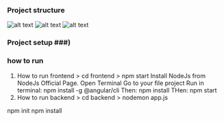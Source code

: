 
### Project structure ###

![alt text](https://bezkoder.com/wp-content/uploads/2020/02/node-js-mongodb-jwt-authentication-architecture.png)
![alt text](https://bezkoder.com/wp-content/uploads/2020/02/node-js-mongodb-jwt-authentication-flow.png)
![alt text](https://bezkoder.com/wp-content/uploads/2020/07/angular-10-jwt-authentication-overview.png)

### Project setup ###)


### how to run ###

1. How to run frontend > cd frontend > npm start
  Install NodeJs from NodeJs Official Page.
Open Terminal
Go to your file project
Run in terminal: npm install -g @angular/cli
Then: npm install
THen: npm start
2. How to run backend > cd backend > nodemon app.js

npm init
npm install
